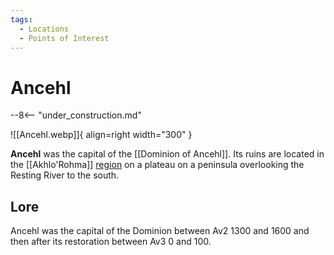 ```yaml
---
tags:
  - Locations
  - Points of Interest
---
```


# Ancehl

--8<-- "under_construction.md"

![[Ancehl.webp]]{ align=right width="300" }

**Ancehl** was the capital of the [[Dominion of Ancehl]]. Its ruins are located in the [[Akhlo'Rohma]] [region](/Regions) on a plateau on a peninsula overlooking the Resting River to the south.

## Lore

Ancehl was the capital of the Dominion between Av2 1300 and 1600 and then after its restoration between Av3 0 and 100.
